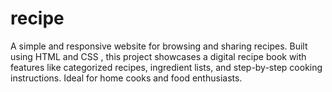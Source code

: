 # recipe
A simple and responsive website for browsing and sharing recipes. Built using HTML and CSS , this project showcases a digital recipe book with features like categorized recipes, ingredient lists, and step-by-step cooking instructions. Ideal for home cooks and food enthusiasts.
